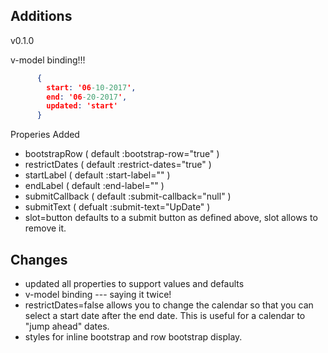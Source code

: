 ## Additions

v0.1.0

v-model binding!!!
``` json
      {
        start: '06-10-2017',
        end: '06-20-2017',
        updated: 'start'
      }
```

Properies Added

* bootstrapRow ( default :bootstrap-row="true" )
* restrictDates ( default :restrict-dates="true" )
* startLabel ( default :start-label="" )
* endLabel ( default :end-label="" )
* submitCallback ( default :submit-callback="null" )
* submitText ( defualt :submit-text="UpDate" )
* slot=button defaults to a submit button as defined above, slot allows to remove it.

## Changes

* updated all properties to support values and defaults
* v-model binding --- saying it twice!
* restrictDates=false allows you to change the calendar so that you can select a start date after the end date. This is useful for a calendar to "jump ahead" dates.
* styles for inline bootstrap and row bootstrap display.